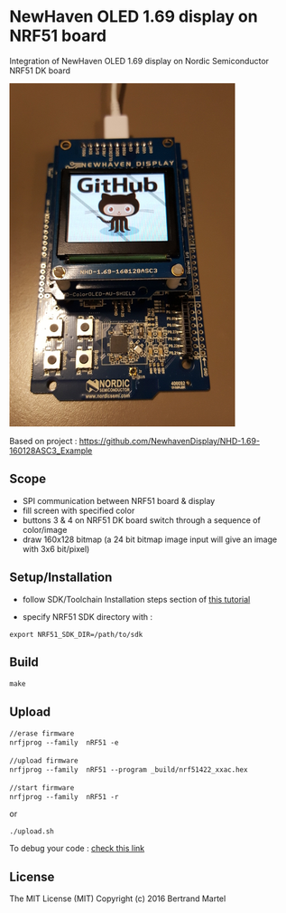 # NewHaven OLED 1.69 display on NRF51 board

Integration of NewHaven OLED 1.69 display on Nordic Semiconductor NRF51 DK board

![screenshot](img/newhaven-dk51.jpg)

Based on project : https://github.com/NewhavenDisplay/NHD-1.69-160128ASC3_Example

## Scope

* SPI communication between NRF51 board & display
* fill screen with specified color
* buttons 3 & 4 on NRF51 DK board switch through a sequence of color/image
* draw 160x128 bitmap (a 24 bit bitmap image input will give an image with 3x6 bit/pixel)

## Setup/Installation

* follow SDK/Toolchain Installation steps section of <a href="https://gist.github.com/akinaru/a38315c5fe79ec5c8c6a9ed90b8df260#installation-steps">this tutorial</a>

* specify NRF51 SDK directory with :

```
export NRF51_SDK_DIR=/path/to/sdk
```

## Build

```
make
```

## Upload

```
//erase firmware
nrfjprog --family  nRF51 -e

//upload firmware
nrfjprog --family  nRF51 --program _build/nrf51422_xxac.hex

//start firmware
nrfjprog --family  nRF51 -r
```

or 

```
./upload.sh
```

To debug your code : <a href="https://gist.github.com/akinaru/a38315c5fe79ec5c8c6a9ed90b8df260#debug-your-code">check this link</a>

## License

The MIT License (MIT) Copyright (c) 2016 Bertrand Martel